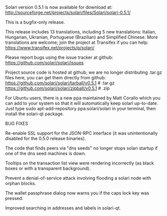 Solari version 0.5.1 is now available for download at:
http://sourceforge.net/projects/solari/files/Solari/solari-0.5.1/

This is a bugfix-only release.

This release includes 13 translations, including 5 new translations:
Italian, Hungarian, Ukranian, Portuguese (Brazilian) and Simplified Chinese.
More translations are welcome; join the project at Transifex if you can help:
https://www.transifex.net/projects/p/solari/

Please report bugs using the issue tracker at github:
https://github.com/solari/solari/issues

Project source code is hosted at github; we are no longer
distributing .tar.gz files here, you can get them
directly from github:
https://github.com/solari/solari/tarball/v0.5.1  # .tar.gz
https://github.com/solari/solari/zipball/v0.5.1  # .zip

For Ubuntu users, there is a new ppa maintained by Matt Corallo which
you can add to your system so that it will automatically keep
solari up-to-date.  Just type
sudo apt-add-repository ppa:solari/solari
in your terminal, then install the solari-qt package.


BUG FIXES

Re-enable SSL support for the JSON-RPC interface (it was unintentionally
disabled for the 0.5.0 release binaries).

The code that finds peers via "dns seeds" no longer stops solari startup
if one of the dns seed machines is down.

Tooltips on the transaction list view were rendering incorrectly (as black boxes
or with a transparent background).

Prevent a denial-of-service attack involving flooding a solari node with
orphan blocks.

The wallet passphrase dialog now warns you if the caps lock key was pressed.

Improved searching in addresses and labels in solari-qt.
